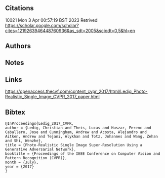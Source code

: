 # 
## Citations

10021
Mon  3 Apr 00:57:19 BST 2023
Retrived
https://scholar.google.com/scholar?cites=1219263946448760936&as_sdt=2005&sciodt=0,5&hl=en

## Authors 

## Notes

## Links 
https://openaccess.thecvf.com/content_cvpr_2017/html/Ledig_Photo-Realistic_Single_Image_CVPR_2017_paper.html

## Bibtex 

```
@InProceedings{Ledig_2017_CVPR,
author = {Ledig, Christian and Theis, Lucas and Huszar, Ferenc and Caballero, Jose and Cunningham, Andrew and Acosta, Alejandro and Aitken, Andrew and Tejani, Alykhan and Totz, Johannes and Wang, Zehan and Shi, Wenzhe},
title = {Photo-Realistic Single Image Super-Resolution Using a Generative Adversarial Network},
booktitle = {Proceedings of the IEEE Conference on Computer Vision and Pattern Recognition (CVPR)},
month = {July},
year = {2017}
}


```

